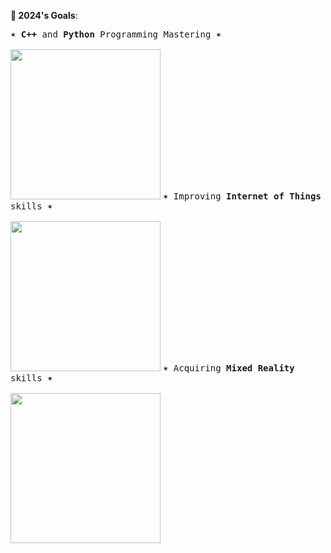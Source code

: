 **🎯 2024's Goals**:

<kbd>✶ **C++** and **Python** Programming Mastering ✶ <br><br><a href="https://github.com/users/a113ssa/projects/4"><img src="https://github.com/a113ssa/a113ssa/assets/95538451/ad0e2635-8ee4-4ae0-87c7-ca37582dea37" align="bottom" height="240px"/></a></kbd> 
<kbd>✶ Improving **Internet of Things** skills ✶  <br><br><a href="https://github.com/a113ssa/iot-fundamentals"><img src="https://github.com/a113ssa/a113ssa/assets/95538451/37302df3-c934-422b-ae23-ae5236cc5dfb" align="bottom" height="240px"/></a></kbd>
<kbd>✶ Acquiring **Mixed Reality** skills ✶ <br><br><a href="https://github.com/a113ssa"><img src="https://github.com/a113ssa/a113ssa/assets/95538451/8ee277b4-478a-4c9d-91fb-166a5bdf3416" align="bottom" height="240px"/></a></kbd><br><br>
